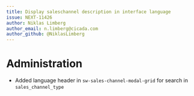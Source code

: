 ```yaml
---
title: Display saleschannel description in interface language
issue: NEXT-11426
author: Niklas Limberg
author_email: n.limberg@cicada.com
author_github: @NiklasLimberg
---
```

# Administration
* Added language header in `sw-sales-channel-modal-grid` for search in `sales_channel_type` 

